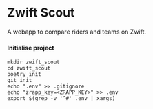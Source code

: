 # Zwift Scout

A webapp to compare riders and teams on Zwift.

#### Initialise project

```
mkdir zwift_scout
cd zwift_scout
poetry init
git init
echo ".env" >> .gitignore
echo "zrapp_key=<ZRAPP_KEY>" >> .env
export $(grep -v '^#' .env | xargs)
```


